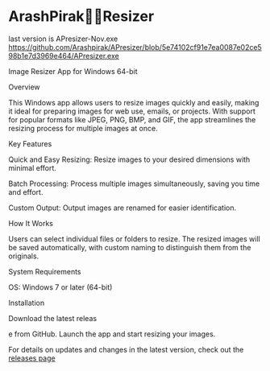 # ArashPirak👨‍💻Resizer

last version is APresizer-Nov.exe
https://github.com/Arashpirak/APresizer/blob/5e74102cf91e7ea0087e02ce598b1e7d3969e464/APresizer.exe

Image Resizer App for Windows 64-bit

Overview

This Windows app allows users to resize images quickly and easily, making it ideal for preparing images for web use, emails, or projects. With support for popular formats like JPEG, PNG, BMP, and GIF, the app streamlines the resizing process for multiple images at once.

Key Features

Quick and Easy Resizing: Resize images to your desired dimensions with minimal effort.

Batch Processing: Process multiple images simultaneously, saving you time and effort.

Custom Output: Output images are renamed for easier identification.

How It Works

Users can select individual files or folders to resize. The resized images will be saved automatically, with custom naming to distinguish them from the originals.

System Requirements

OS: Windows 7 or later (64-bit)

Installation

Download the latest releas

e from GitHub.
Launch the app and start resizing your images.

For details on updates and changes in the latest version, check out the [releases page]((https://github.com/Arashpirak/APresizer/releases))


